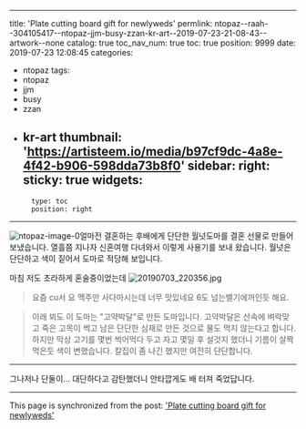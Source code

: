 
---
title: 'Plate cutting board gift for newlyweds'
permlink: ntopaz--raah--304105417--ntopaz-jjm-busy-zzan-kr-art--2019-07-23-21-08-43--artwork--none
catalog: true
toc_nav_num: true
toc: true
position: 9999
date: 2019-07-23 12:08:45
categories:
- ntopaz
tags:
- ntopaz
- jjm
- busy
- zzan
- kr-art
thumbnail: 'https://artisteem.io/media/b97cf9dc-4a8e-4f42-b906-598dda73b8f0'
sidebar:
    right:
        sticky: true
widgets:
    -
        type: toc
        position: right
---


![ntopaz-image-0](https://artisteem.io/media/b97cf9dc-4a8e-4f42-b906-598dda73b8f0)얼마전 결혼하는 후배에게 단단한 월넛도마를 결혼 선물로 만들어 보냈습니다.
열흘쯤 지나자
신혼여행 다녀와서 이렇게 사용기를 보내 왔습니다.
월넛은 단단하고 색이 짙어서 도마로 적당해 보입니다.
 
마침 저도 초라하게 혼술중이었는데
![20190703_220356.jpg](https://cdn.steemitimages.com/DQmRAyUkLCqM31bs6KT9Try2KXQKmNppHex5pBLYQoqo3S9/20190703_220356.jpg)
> 요즘 cu서 요 맥주만 사다마시는데 너무 맛있네요 6도 넘는벨기에꺼인듯 해요. 

> 이래 뵈도 이 도마는 "고약박달"로 만든 도마입니다. 고약박달은 산속에 벼락맞고 죽은 고목이 썩고 남은  단단한 심재로 만든 것으로 물도 먹지 않는다고 합니다. 하지만 막상 고기를 몇번 썩어먹다 두고 자고 몇일 후 설것지 했더니 기름이 살짝 먹은듯 색이 변했습니다. 칼집이 좀 나긴 했지만 여전히 단단합니다.  
---
그나저나
단둘이... 대단하다고 감탄했더니  안타깝게도
배 터져 죽었답니다.

- - -

This page is synchronized from the post: ['Plate cutting board gift for newlyweds'](https://steemit.com/@raah/ntopaz--raah--304105417--ntopaz-jjm-busy-zzan-kr-art--2019-07-23-21-08-43--artwork--none)
